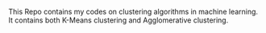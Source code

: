 This Repo contains my codes on clustering algorithms in machine learning.
It contains both K-Means clustering and Agglomerative clustering.
